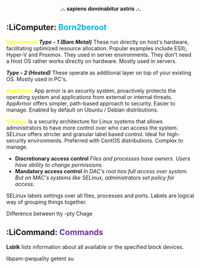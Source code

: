 **<center>.:. sapiens dominabitur astris .:. </center>**



## :LiComputer: <font color="#00b0f0">Born2beroot</font>

<font color="#ffff00"><b>Hypervisors </b></font>
***Type - 1 (Bare Metal)***
These run directly on host's hardware, facilitating optimized resource allocation. Popular examples include ESXi, Hyper-V and Proxmox. They used in server environments. They don't need a Host OS rather works directly on hardware. Mostly used in servers.

***Type - 2 (Hosted)***
These operate as additional layer on top of your existing OS. Mostly used in PC's. 

<font color="#ffff00"><b>AppArmor</b></font>
App armor is an security system, proactively protects the operating system and applications from external or internal threats. AppArmor offers simpler, path-based approach to security. Easier to manage. Enabled by default on Ubuntu / Debian distributions. 

<font color="#ffff00"><b>SELinux</b></font>
Is a security architecture for Linux systems that allows administrators to have more control over who can access the system. SELinux offers stricter and granular label based control. Ideal for high-security environments. Preferred with CentOS distributions. Complex to manage. 

- **Discretionary access control** 
	*Files and processes have owners. Users have ability to change permissions.* 
- **Mandatory access control**
	*In DAC's root has full access over system. But on MAC's systems like SELinux, administrators set policy for access.* 


SELinux labels settings over all files, processes and ports. Labels are logical way of grouping things together. 

Difference between tty -pty 
Chage


## **:LiCommand: <font color="#7030a0">Commands</font>** 
**Lsblk** 
	lists information about all available or the specified block  devices.
	
libpam-pwquality 
getent 
su

